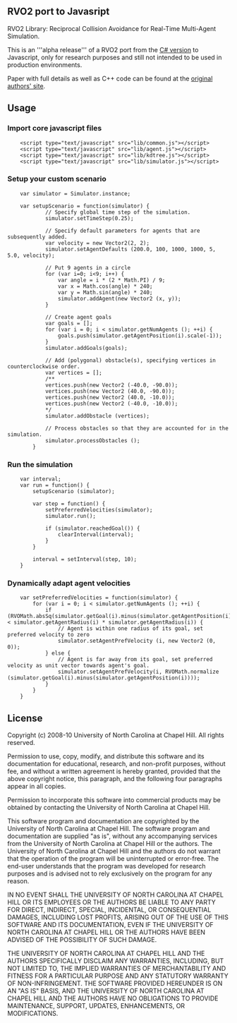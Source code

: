 RVO2 port to Javasript
----------------------

RVO2 Library: Reciprocal Collision Avoidance for Real-Time Multi-Agent Simulation.

This is an '''alpha release''' of a RVO2 port from the [C# version](http://rvo-unity.chezslan.fr) to Javascript, only for
research purposes and still not intended to be used in production environments.

Paper with full details as well as C++ code can be found at the [original authors' site](http://gamma.cs.unc.edu/RVO2).

Usage
-----

### Import core javascript files

~~~~
	<script type="text/javascript" src="lib/common.js"></script>
	<script type="text/javascript" src="lib/agent.js"></script>
	<script type="text/javascript" src="lib/kdtree.js"></script>
	<script type="text/javascript" src="lib/simulator.js"></script>
~~~~

### Setup your custom scenario

~~~~
	var simulator = Simulator.instance;
	
	var setupScenario = function(simulator)	{
			// Specify global time step of the simulation.
			simulator.setTimeStep(0.25);
			
			// Specify default parameters for agents that are subsequently added.
			var velocity = new Vector2(2, 2);
			simulator.setAgentDefaults (200.0, 100, 1000, 1000, 5, 5.0, velocity);
			
			// Put 9 agents in a circle
			for (var i=0; i<9; i++) {
				var angle = i * (2 * Math.PI) / 9;
				var x = Math.cos(angle) * 240;
				var y = Math.sin(angle) * 240;
				simulator.addAgent(new Vector2 (x, y));
 			}
			
			// Create agent goals
			var goals = [];
			for (var i = 0; i < simulator.getNumAgents (); ++i) {
				goals.push(simulator.getAgentPosition(i).scale(-1));
			}
			simulator.addGoals(goals);
			
			// Add (polygonal) obstacle(s), specifying vertices in counterclockwise order.
			var vertices = [];
			/**
			vertices.push(new Vector2 (-40.0, -90.0));
			vertices.push(new Vector2 (40.0, -90.0));
			vertices.push(new Vector2 (40.0, -10.0));
			vertices.push(new Vector2 (-40.0, -10.0));
			*/
			simulator.addObstacle (vertices);
			
			// Process obstacles so that they are accounted for in the simulation.
			simulator.processObstacles ();
		}
~~~~

### Run the simulation

~~~~
	var interval;
	var run = function() {
		setupScenario (simulator);
			
		var step = function() {
			setPreferredVelocities(simulator);
			simulator.run();
				
			if (simulator.reachedGoal()) {
				clearInterval(interval);
			}
		}
			
		interval = setInterval(step, 10);
	}
~~~~

### Dynamically adapt agent velocities

~~~~		
	var setPreferredVelocities = function(simulator) {
		for (var i = 0; i < simulator.getNumAgents (); ++i) {
			if (RVOMath.absSq(simulator.getGoal(i).minus(simulator.getAgentPosition(i))) < simulator.getAgentRadius(i) * simulator.getAgentRadius(i)) {
				// Agent is within one radius of its goal, set preferred velocity to zero
				simulator.setAgentPrefVelocity (i, new Vector2 (0, 0));
			} else {
				// Agent is far away from its goal, set preferred velocity as unit vector towards agent's goal.
				simulator.setAgentPrefVelocity(i, RVOMath.normalize (simulator.getGoal(i).minus(simulator.getAgentPosition(i))));
			}
		}
	}
~~~~	

License
-------

Copyright (c) 2008-10 University of North Carolina at Chapel Hill. All rights reserved.

Permission to use, copy, modify, and distribute this software and its documentation for educational, research, and non-profit purposes, without fee, and without a written agreement is hereby granted, provided that the above copyright notice, this paragraph, and the following four paragraphs appear in all copies.

Permission to incorporate this software into commercial products may be obtained by contacting the University of North Carolina at Chapel Hill.

This software program and documentation are copyrighted by the University of North Carolina at Chapel Hill. The software program and documentation are supplied "as is", without any accompanying services from the University of North Carolina at Chapel Hill or the authors. The University of North Carolina at Chapel Hill and the authors do not warrant that the operation of the program will be uninterrupted or error-free. The end-user understands that the program was developed for research purposes and is advised not to rely exclusively on the program for any reason.

IN NO EVENT SHALL THE UNIVERSITY OF NORTH CAROLINA AT CHAPEL HILL OR ITS EMPLOYEES OR THE AUTHORS BE LIABLE TO ANY PARTY FOR DIRECT, INDIRECT, SPECIAL, INCIDENTAL, OR CONSEQUENTIAL DAMAGES, INCLUDING LOST PROFITS, ARISING OUT OF THE USE OF THIS SOFTWARE AND ITS DOCUMENTATION, EVEN IF THE UNIVERSITY OF NORTH CAROLINA AT CHAPEL HILL OR THE AUTHORS HAVE BEEN ADVISED OF THE POSSIBILITY OF SUCH DAMAGE.

THE UNIVERSITY OF NORTH CAROLINA AT CHAPEL HILL AND THE AUTHORS SPECIFICALLY DISCLAIM ANY WARRANTIES, INCLUDING, BUT NOT LIMITED TO, THE IMPLIED WARRANTIES OF MERCHANTABILITY AND FITNESS FOR A PARTICULAR PURPOSE AND ANY STATUTORY WARRANTY OF NON-INFRINGEMENT. THE SOFTWARE PROVIDED HEREUNDER IS ON AN "AS IS" BASIS, AND THE UNIVERSITY OF NORTH CAROLINA AT CHAPEL HILL AND THE AUTHORS HAVE NO OBLIGATIONS TO PROVIDE MAINTENANCE, SUPPORT, UPDATES, ENHANCEMENTS, OR MODIFICATIONS. 
